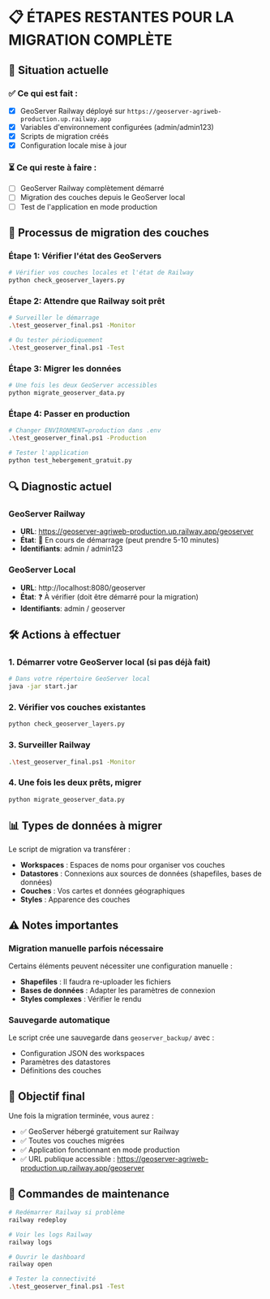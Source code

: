 # 📋 ÉTAPES RESTANTES POUR LA MIGRATION COMPLÈTE

## 🎯 Situation actuelle

### ✅ Ce qui est fait :
- [x] GeoServer Railway déployé sur `https://geoserver-agriweb-production.up.railway.app`
- [x] Variables d'environnement configurées (admin/admin123)
- [x] Scripts de migration créés
- [x] Configuration locale mise à jour

### ⏳ Ce qui reste à faire :
- [ ] GeoServer Railway complètement démarré
- [ ] Migration des couches depuis le GeoServer local
- [ ] Test de l'application en mode production

## 🔄 Processus de migration des couches

### Étape 1: Vérifier l'état des GeoServers
```bash
# Vérifier vos couches locales et l'état de Railway
python check_geoserver_layers.py
```

### Étape 2: Attendre que Railway soit prêt
```bash
# Surveiller le démarrage
.\test_geoserver_final.ps1 -Monitor

# Ou tester périodiquement
.\test_geoserver_final.ps1 -Test
```

### Étape 3: Migrer les données
```bash
# Une fois les deux GeoServer accessibles
python migrate_geoserver_data.py
```

### Étape 4: Passer en production
```bash
# Changer ENVIRONMENT=production dans .env
.\test_geoserver_final.ps1 -Production

# Tester l'application
python test_hebergement_gratuit.py
```

## 🔍 Diagnostic actuel

### GeoServer Railway
- **URL**: https://geoserver-agriweb-production.up.railway.app/geoserver
- **État**: 🔄 En cours de démarrage (peut prendre 5-10 minutes)
- **Identifiants**: admin / admin123

### GeoServer Local  
- **URL**: http://localhost:8080/geoserver
- **État**: ❓ À vérifier (doit être démarré pour la migration)
- **Identifiants**: admin / geoserver

## 🛠️ Actions à effectuer

### 1. Démarrer votre GeoServer local (si pas déjà fait)
```bash
# Dans votre répertoire GeoServer local
java -jar start.jar
```

### 2. Vérifier vos couches existantes
```bash
python check_geoserver_layers.py
```

### 3. Surveiller Railway
```bash
.\test_geoserver_final.ps1 -Monitor
```

### 4. Une fois les deux prêts, migrer
```bash
python migrate_geoserver_data.py
```

## 📊 Types de données à migrer

Le script de migration va transférer :
- **Workspaces** : Espaces de noms pour organiser vos couches
- **Datastores** : Connexions aux sources de données (shapefiles, bases de données)
- **Couches** : Vos cartes et données géographiques
- **Styles** : Apparence des couches

## ⚠️ Notes importantes

### Migration manuelle parfois nécessaire
Certains éléments peuvent nécessiter une configuration manuelle :
- **Shapefiles** : Il faudra re-uploader les fichiers
- **Bases de données** : Adapter les paramètres de connexion
- **Styles complexes** : Vérifier le rendu

### Sauvegarde automatique
Le script crée une sauvegarde dans `geoserver_backup/` avec :
- Configuration JSON des workspaces
- Paramètres des datastores
- Définitions des couches

## 🎯 Objectif final

Une fois la migration terminée, vous aurez :
- ✅ GeoServer hébergé gratuitement sur Railway
- ✅ Toutes vos couches migrées
- ✅ Application fonctionnant en mode production
- ✅ URL publique accessible : https://geoserver-agriweb-production.up.railway.app/geoserver

## 🔧 Commandes de maintenance

```bash
# Redémarrer Railway si problème
railway redeploy

# Voir les logs Railway
railway logs

# Ouvrir le dashboard
railway open

# Tester la connectivité
.\test_geoserver_final.ps1 -Test
```
